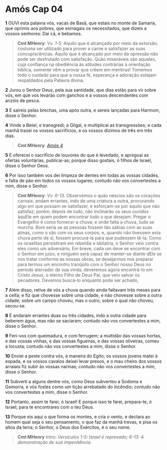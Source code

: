 # Amós Cap 04

**1** 	OUVI esta palavra vós, vacas de Basã, que estais no monte de Samaria, que oprimis aos pobres, que esmagais os necessitados, que dizeis a vossos senhores: Dai cá, e bebamos.

> **Cmt MHenry**: *Vv. 1-5.* Aquilo que é alcançado por meio da extorsão, costuma ser utilizado para prover a carne e satisfazer as suas concupiscências. Aquilo que é alcançado por meio da opressão não pode ser desfrutado com satisfação. Quão miseráveis são aqueles, cuja confiança na obediência às atitudes contrárias à orientação bíblica, somente vêm a provar que crêem em mentiras! Tomemos todo o cuidado para que a nossa fé, esperança e adoração estejam respaldados pela Palavra divina.

**2** 	Jurou o Senhor Deus, pela sua santidade, que dias estão para vir sobre vós, em que vos levarão com ganchos e a vossos descendentes com anzóis de pesca.

**3** 	E saireis pelas brechas, uma após outra, e sereis lançadas para Harmom, disse o Senhor.

**4** 	Vinde a Betel, e transgredi; a Gilgal, e multiplicai as transgressões; e cada manhã trazei os vossos sacrifícios, e os vossos dízimos de três em três dias.

> **Cmt MHenry**: *[Amós 4](../30A-Am/04.md#0)*

**5** 	E oferecei o sacrifício de louvores do que é levedado, e apregoai as ofertas voluntárias, publicai-as; porque disso gostais, ó filhos de Israel, disse o Senhor Deus.

**6** 	Por isso também vos dei limpeza de dentes em todas as vossas cidades, e falta de pão em todos os vossos lugares; contudo não vos convertestes a mim, disse o Senhor.

> **Cmt MHenry**: *Vv. 6-13.* Observemos o quão néscios são os corações carnais: andam errantes, indo de uma criatura a outra, procurando algo em que possam se satisfazer, e esforçam-se por aquilo que não satisfaz; porém, depois de tudo, não inclinarão os seus ouvidos àquEle em quem podem encontrar tudo o que desejam. Pregar o Evangelho é como fornecer a chuva; e onde falta a chuva, tudo se murcha. Bom seria se as pessoas fossem tão sábias com as suas almas, como o são com os seus corpos; e, quando não tivessem esta chuva perto de si, fossem procurá-la para que pudessem tê-la. Como os israelitas persistiram em rebeldia e idolatria, o Senhor veio contra eles como um adversário, Em breve, cada um deve se encontrar com o Senhor em juízo, e ninguém será capaz de manter-se diante dEle se nos tratar conforme as nossas obras, se desejarmos nos preparar para termos um encontro tranqüilo com o Senhor nosso Deus no período aterrador de sua vinda, deveremos agora encontrá-lo em Cristo Jesus, o eterno Filho de Deus Pai, que veio salvar os pecadores. Devemos buscá-lo enquanto pode ser achado,

**7** 	Além disso, retive de vós a chuva quando ainda faltavam três meses para a ceifa; e fiz que chovesse sobre uma cidade, e não chovesse sobre a outra cidade; sobre um campo choveu, mas o outro, sobre o qual não choveu, secou-se.

**8** 	E andaram errantes duas ou três cidades, indo a outra cidade para beberem água, mas não se saciaram; contudo não vos convertestes a mim, disse o Senhor.

**9** 	Feri-vos com queimadura, e com ferrugem; a multidão das vossas hortas, e das vossas vinhas, e das vossas figueiras, e das vossas oliveiras, comeu a locusta; contudo não vos convertestes a mim, disse o Senhor.

**10** 	Enviei a peste contra vós, à maneira do Egito; os vossos jovens matei à espada, e os vossos cavalos deixei levar presos, e o mau cheiro dos vossos arraiais fiz subir às vossas narinas; contudo não vos convertestes a mim, disse o Senhor.

**11** 	Subverti a alguns dentre vós, como Deus subverteu a Sodoma e Gomorra, e vós fostes como um tição arrebatado do incêndio; contudo não vos convertestes a mim, disse o Senhor.

**12** 	Portanto, assim te farei, ó Israel! E porque isso te farei, prepara-te, ó Israel, para te encontrares com o teu Deus.

**13** 	Porque eis aqui o que forma os montes, e cria o vento, e declara ao homem qual seja o seu pensamento, o que faz da manhã trevas, e pisa os altos da terra; o Senhor, o Deus dos Exércitos, é o seu nome.


> **Cmt MHenry** Intro: *Versículos 1-5: Israel é reprovado; 6-13: A demonstração de sua impenitência.*